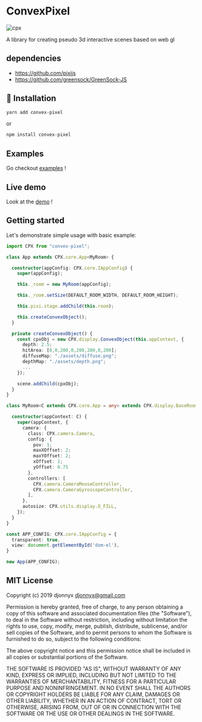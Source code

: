 # ConvexPixel

![cpx](https://user-images.githubusercontent.com/17039317/65000773-81561400-d8f5-11e9-9169-1ee59a12115b.gif)

A library for creating pseudo 3d interactive scenes based on web gl

## dependencies

- <https://github.com/pixijs>
- <https://github.com/greensock/GreenSock-JS>

## 🔧 Installation

```sh
yarn add convex-pixel
```

or

```sh
npm install convex-pixel
```

## Examples

Go checkout [examples](./examples) !

## Live demo

Look at the [demo](http://contents.eugene-grebennikov.pro/cpx/examples/) !

## Getting started

Let's demonstrate simple usage with basic example:

```ts
import CPX from "convex-pixel";

class App extends CPX.core.App<MyRoom> {

  constructor(appConfig: CPX.core.IAppConfig) {
    super(appConfig);

    this._room = new MyRoom(appConfig);

    this._room.setSize(DEFAULT_ROOM_WIDTH, DEFAULT_ROOM_HEIGHT);

    this.pixi.stage.addChild(this.room);

    this.createConvexObject();
  }

  private createConvexObject() {
    const cpxObj = new CPX.display.ConvexObject(this.appContext, {
      depth: 2.5;
      hitArea: [0,0,200,0,200,200,0,200];
      diffuseMap: "./assets/diffuse.png";
      depthMap: "./assets/depth.png";
      ...
    });

    scene.addChild(cpxObj);
  }
}

class MyRoom<C extends CPX.core.App = any> extends CPX.display.BaseRoom<C> {

  constructor(appContext: C) {
    super(appContext, {
      camera: {
        class: CPX.camera.Camera,
        config: {
          pov: 1;
          maxXOffset: 2;
          maxYOffset: 2;
          xOffset: 1;
          yOffset: 0.75
        },
        controllers: [
          CPX.camera.CameraMouseController,
          CPX.camera.CameraGyroscopeController,
        ],
      },
      autosize: CPX.utils.display.O_FILL,
    });
  }
}

const APP_CONFIG: CPX.core.IAppConfig = {
  transparent: true,
  view: document.getElementById('dom-el'),
}

new App(APP_CONFIG);
```

## MIT License

Copyright (c) 2019 djonnyx <djonnyx@gmail.com>

Permission is hereby granted, free of charge, to any person obtaining a copy
of this software and associated documentation files (the "Software"), to deal
in the Software without restriction, including without limitation the rights
to use, copy, modify, merge, publish, distribute, sublicense, and/or sell
copies of the Software, and to permit persons to whom the Software is
furnished to do so, subject to the following conditions:

The above copyright notice and this permission notice shall be included in all
copies or substantial portions of the Software.

THE SOFTWARE IS PROVIDED "AS IS", WITHOUT WARRANTY OF ANY KIND, EXPRESS OR
IMPLIED, INCLUDING BUT NOT LIMITED TO THE WARRANTIES OF MERCHANTABILITY,
FITNESS FOR A PARTICULAR PURPOSE AND NONINFRINGEMENT. IN NO EVENT SHALL THE
AUTHORS OR COPYRIGHT HOLDERS BE LIABLE FOR ANY CLAIM, DAMAGES OR OTHER
LIABILITY, WHETHER IN AN ACTION OF CONTRACT, TORT OR OTHERWISE, ARISING FROM,
OUT OF OR IN CONNECTION WITH THE SOFTWARE OR THE USE OR OTHER DEALINGS IN THE
SOFTWARE.
